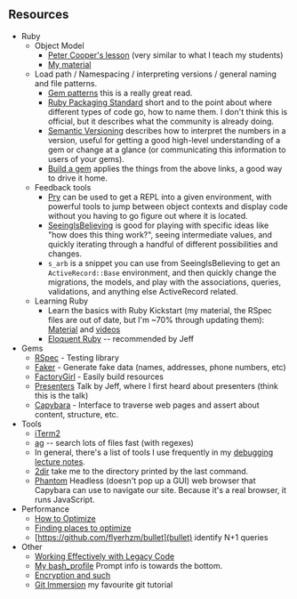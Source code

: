 Resources
---------

* Ruby
  * Object Model
    * [Peter Cooper's lesson](https://www.youtube.com/watch?v=by5fFOBhtPQ) (very similar to what I teach my students) 
    * [My material](https://github.com/JoshCheek/ruby-object-model)
  * Load path / Namespacing / interpreting versions / general naming and file patterns.
    * [Gem patterns](http://guides.rubygems.org/patterns/) this is a really great read.
    * [Ruby Packaging Standard](http://chneukirchen.github.io/rps/) short and to the point about where different types of code go, how to name them.
      I don't think this is official, but it describes what the community is already doing.
    * [Semantic Versioning](http://semver.org/) describes how to interpret the numbers in a version,
      useful for getting a good high-level understanding of a gem or change at a glance (or communicating this information to users of your gems).
    * [Build a gem](http://guides.rubygems.org/make-your-own-gem/) applies the things from the above links, a good way to drive it home.
  * Feedback tools
    * [Pry](http://pryrepl.org/screencasts.html) can be used to get a REPL into a given environment, with powerful tools to jump between object contexts
      and display code without you having to go figure out where it is located.
    * [SeeingIsBelieving](https://github.com/JoshCheek/seeing_is_believing) is good for playing with specific ideas like "how does this thing work?",
      seeing intermediate values, and quickly iterating through a handful of different possibilities and changes.
    * `s_arb` is a snippet you can use from SeeingIsBelieving to get an `ActiveRecord::Base` environment, and then quickly change the migrations,
      the models, and play with the associations, queries, validations, and anything else ActiveRecord related.
  * Learning Ruby
    * Learn the basics with Ruby Kickstart (my material, the RSpec files are out of date, but I'm ~70% through updating them): [Material](https://github.com/JoshCheek/ruby-kickstart) and [videos](https://vimeo.com/channels/844657)
    * [Eloquent Ruby](http://www.amazon.com/Eloquent-Ruby-Addison-Wesley-Professional/dp/0321584104) -- recommended by Jeff
* Gems
  * [RSpec](https://www.relishapp.com/rspec/) - Testing library
  * [Faker](https://github.com/stympy/faker) - Generate fake data (names, addresses, phone numbers, etc)
  * [FactoryGirl](https://github.com/thoughtbot/factory_girl/wiki) - Easily build resources
  * [Presenters](http://confreaks.com/videos/2526-lsrc2011-blow-up-your-views) Talk by Jeff, where I first heard about presenters (think this is the talk)
  * [Capybara](https://github.com/jnicklas/capybara) - Interface to traverse web pages and assert about content, structure, etc.
* Tools
  * [iTerm2](http://iterm2.com/downloads.html)
  * [ag](https://github.com/ggreer/the_silver_searcher) -- search lots of files fast (with regexes)
  * In general, there's a list of tools I use frequently in my [debugging lecture notes](http://tutorials.jumpstartlab.com/topics/debugging/debugging.html#tools).
  * [2dir](https://github.com/JoshCheek/dotfiles/blob/eace0511ebe1351e7d6fca900eec7cfa6b884ed3/bash_profile#L70-89) take me to the directory printed by the last command.
  * [Phantom](http://phantomjs.org/) Headless (doesn't pop up a GUI) web browser that Capybara can use to navigate our site. Because it's a real browser, it runs JavaScript.
* Performance
  * [How to Optimize](http://tutorials.jumpstartlab.com/topics/performance/queries.html)
  * [Finding places to optimize](http://tutorials.jumpstartlab.com/topics/performance/measuring.html)
  * [https://github.com/flyerhzm/bullet](bullet) identify N+1 queries
* Other
  * [Working Effectively with Legacy Code](http://www.amazon.com/Working-Effectively-Legacy-Michael-Feathers/dp/0131177052)
  * [My bash_profile](https://github.com/JoshCheek/dotfiles/blob/master/bash_profile) Prompt info is towards the bottom.
  * [Encryption and such](https://www.youtube.com/watch?v=vgTtHV04xRI)
  * [Git Immersion](http://gitimmersion.com/) my favourite git tutorial